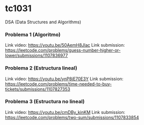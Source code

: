 # tc1031
DSA (Data Structures and Algorithms)

### Problema 1 (Algoritmo)
Link video: https://youtu.be/50AemH8Jlac
Link submission: https://leetcode.com/problems/guess-number-higher-or-lower/submissions/1107836977

### Problema 2 (Estructura lineal)
Link video: https://youtu.be/ynP8jE70E3Y 
Link submission: https://leetcode.com/problems/time-needed-to-buy-tickets/submissions/1107827353 

### Problema 3 (Estructura no lineal)
Link video: https://youtu.be/cmDBy_kinKM
Link submission: https://leetcode.com/problems/two-sum/submissions/1107833854
